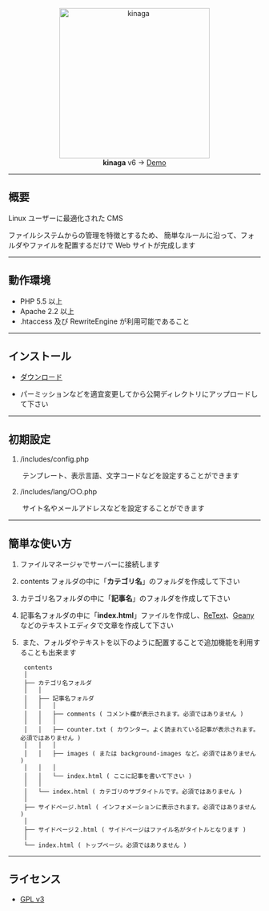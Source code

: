<p align="center"><img src="https://user-images.githubusercontent.com/25574701/37443256-5780494c-284e-11e8-9ea1-aedb8b40ceb9.png" alt="kinaga" width="300"><br><b>kinaga</b> v6 → <a href="https://xn--5rwx17a.xn--v8jtdudb.com/">Demo</a></p>


---


## 概要

Linux ユーザーに最適化された CMS

ファイルシステムからの管理を特徴とするため、
簡単なルールに沿って、フォルダやファイルを配置するだけで Web サイトが完成します

---

## 動作環境

- PHP 5.5 以上
- Apache 2.2 以上
- .htaccess 及び RewriteEngine が利用可能であること

---

## インストール

- [ダウンロード](https://github.com/KinagaCMS/KinagaCMS/releases)

- パーミッションなどを適宜変更してから公開ディレクトリにアップロードして下さい

---

## 初期設定

1.  /includes/config.php

　　テンプレート、表示言語、文字コードなどを設定することができます

2.  /includes/lang/○○.php

　　サイト名やメールアドレスなどを設定することができます

---

## 簡単な使い方

1.  ファイルマネージャでサーバーに接続します
2.  contents フォルダの中に「<b>カテゴリ名</b>」のフォルダを作成して下さい
3.  カテゴリ名フォルダの中に「<b>記事名</b>」のフォルダを作成して下さい
4.  記事名フォルダの中に「<b>index.html</b>」ファイルを作成し、[ReText](https://github.com/retext-project/retext)、[Geany](https://github.com/geany/geany/)などのテキストエディタで文章を作成して下さい
5.  また、フォルダやテキストを以下のように配置することで追加機能を利用することも出来ます


		contents
		│
		├── カテゴリ名フォルダ
		│	│
		│	├── 記事名フォルダ
		│	│	│
		│	│	├── comments ( コメント欄が表示されます。必須ではありません )
		│	│	│
		│	│	├── counter.txt ( カウンター。よく読まれている記事が表示されます。必須ではありません )
		│	│	│
		│	│	├── images ( または background-images など。必須ではありません )
		│	│	│
		│	│	└── index.html ( ここに記事を書いて下さい )
		│	│
		│	└── index.html ( カテゴリのサブタイトルです。必須ではありません )
		│
		├── サイドページ.html ( インフォメーションに表示されます。必須ではありません )
		│
		├── サイドページ２.html ( サイドページはファイル名がタイトルとなります )
		│
		└── index.html ( トップページ。必須ではありません )
---

## ライセンス
-  [GPL v3](https://github.com/KinagaCMS/KinagaCMS/blob/master/LICENSE)
